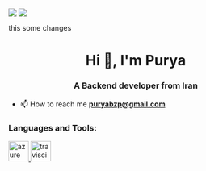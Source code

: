 <a href="https://github.com/puryabzp">
<img align="center" src="https://github-readme-stats.vercel.app/api?username=puryabzp&show_icons=true&count_private=true&include_all_commits=true" style='border':'none' /></a>
<a href="https://github.com/puryabzp">
<img align="center" src="https://github-readme-stats.vercel.app/api/top-langs/?username=puryabzp" />
</a>
<div>
  <p>this some changes</p?
</div>

<h1 align="center">Hi 👋, I'm Purya</h1>
<h3 align="center">A Backend developer from Iran</h3>

- 📫 How to reach me **puryabzp@gmail.com**


<h3 align="left">Languages and Tools:</h3>
<p align="left"> <a href="https://azure.microsoft.com/en-in/" target="_blank"> <img src="https://www.vectorlogo.zone/logos/microsoft_azure/microsoft_azure-icon.svg" alt="azure" width="40" height="40"/> </a> <a href="https://travis-ci.org" target="_blank"> <img src="https://www.vectorlogo.zone/logos/travis-ci/travis-ci-icon.svg" alt="travisci" width="40" height="40"/> </a> </p>


